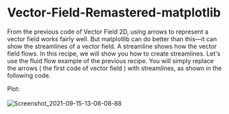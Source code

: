# Vector-Field-Remastered-matplotlib
From the previous code of Vector Field 2D, using arrows to represent a vector field works fairly well. But matplotlib can do better than this—it can show the streamlines of a vector field. A streamline shows how the vector field flows. In this recipe, we will show you how to create streamlines. Let's use the fluid flow example of the previous recipe. You will simply replace the arrows ( the first code of vector field ) with streamlines, as shown in the following code.

Plot:<br/><br/>
![Screenshot_2021-09-15-13-06-08-88](https://user-images.githubusercontent.com/34489444/133443014-82323592-1690-44a8-9061-1fc9eec71dde.jpg)
